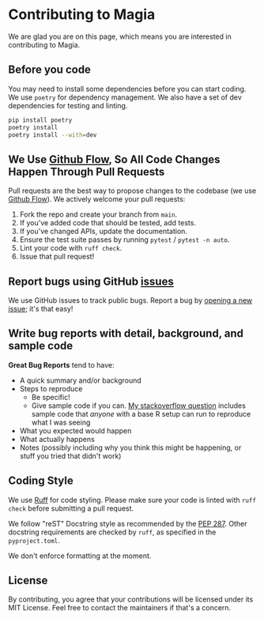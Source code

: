 # Contributing to Magia

We are glad you are on this page, which means you are interested in contributing to Magia.

## Before you code

You may need to install some dependencies before you can start coding.
We use `poetry` for dependency management. We also have a set of dev dependencies for testing and linting.

```bash
pip install poetry
poetry install
poetry install --with=dev
```

## We Use [Github Flow](https://guides.github.com/introduction/flow/index.html), So All Code Changes Happen Through Pull Requests

Pull requests are the best way to propose changes to the codebase (we
use [Github Flow](https://guides.github.com/introduction/flow/index.html)). We actively welcome your pull requests:

1. Fork the repo and create your branch from `main`.
2. If you've added code that should be tested, add tests.
3. If you've changed APIs, update the documentation.
4. Ensure the test suite passes by running `pytest` / `pytest -n auto`.
5. Lint your code with `ruff check`.
6. Issue that pull request!

## Report bugs using GitHub [issues](https://github.com/magia-hdl/magia/issues)

We use GitHub issues to track public bugs.
Report a bug by [opening a new issue](https://github.com/magia-hdl/magia/issues/new); it's that easy!

## Write bug reports with detail, background, and sample code

**Great Bug Reports** tend to have:

- A quick summary and/or background
- Steps to reproduce
    - Be specific!
    - Give sample code if you can. [My stackoverflow question](http://stackoverflow.com/q/12488905/180626) includes
      sample code that *anyone* with a base R setup can run to reproduce what I was seeing
- What you expected would happen
- What actually happens
- Notes (possibly including why you think this might be happening, or stuff you tried that didn't work)

## Coding Style

We use [Ruff](https://docs.astral.sh/ruff/) for code styling.
Please make sure your code is linted with `ruff check` before submitting a pull request.

We follow "reST" Docstring style as recommended by the [PEP 287](https://www.python.org/dev/peps/pep-0287).
Other docstring requirements are checked by `ruff`, as specified in the `pyproject.toml`.

We don't enforce formatting at the moment.

## License

By contributing, you agree that your contributions will be licensed under its MIT License.
Feel free to contact the maintainers if that's a concern.